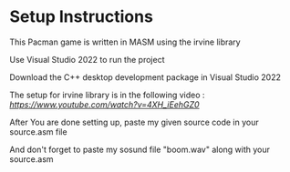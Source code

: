 # **Setup Instructions**

This Pacman game is written in MASM using the irvine library

Use Visual Studio 2022 to run the project

Download the C++ desktop development package in Visual Studio 2022

The setup for irvine library is in the following video : *https://www.youtube.com/watch?v=4XH_iEehGZ0*

After You are done setting up, paste my given source code in your source.asm file

And don't forget to paste my sosund file "boom.wav" along with your source.asm
